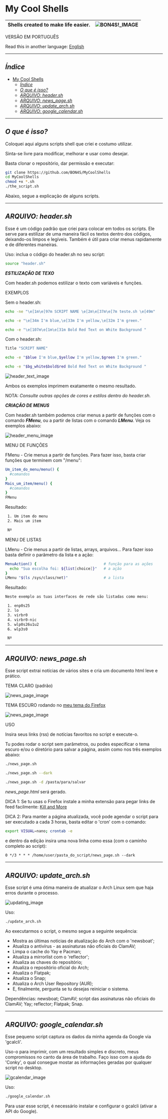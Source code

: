 # My Cool Shells

| Shells created to make life easier. | ![BON4S!_IMAGE](screenshots/screenshot-BON4S.gif) |
|-|-|

VERSÃO EM PORTUGUÊS

Read this in another language: [English](readme.en.md)

--------

## *Índice*

- [My Cool Shells](#my-cool-shells)
  - [*Índice*](#user-content-índice)
  - [*O que é isso?*](#user-content-o-que-é-isso)
  - [*ARQUIVO: header.sh*](#arquivo-headersh)
  - [*ARQUIVO: news_page.sh*](#arquivo-news_pagesh)
  - [*ARQUIVO: update_arch.sh*](#arquivo-update_archsh)
  - [*ARQUIVO: google_calendar.sh*](#arquivo-google_calendarsh)

--------

## *O que é isso?*

Coloquei aqui alguns scripts shell que criei e costumo utilizar.

Sinta-se livre para modificar, melhorar e usar como desejar.

Basta clonar o repositório, dar permissão e executar:

```bash
git clone https://github.com/BON4S/MyCoolShells
cd MyCoolShells
chmod +x *.sh
./the_script.sh
```

Abaixo, segue a explicação de alguns scripts.

--------

## *ARQUIVO: header.sh*

Esse é um código padrão que criei para colocar em todos os scripts. Ele serve para estilizar de uma maneira fácil os textos dentro dos códigos, deixando-os limpos e legíveis. Também é útil para criar menus rapidamente e de diferentes maneiras.

Uso: inclua o código do header.sh no seu script:

```bash
source "header.sh"
```

***ESTILIZAÇÃO DE TEXO***

Com header.sh podemos estilizar o texto com variáveis e funções.

EXEMPLOS

Sem o header.sh:

```bash
echo -ne "\e[1m\e[97m SCRIPT NAME \e[2m\e[37m\e[7m teste.sh \e[49m"

echo -e "\e[34m I'm blue,\e[33m I'm yellow,\e[32m I'm green."

echo -e "\e[107m\e[1m\e[31m Bold Red Text on White Background "
```

Com o header.sh:

```bash
Title "SCRIPT NAME"

echo -e "$blue I'm blue,$yellow I'm yellow,$green I'm green."

echo -e "$bg_white$bold$red Bold Red Text on White Background "
```

![header_text_image](screenshots/screenshot-text.png)

Ambos os exemplos imprimem exatamente o mesmo resultado.

NOTA: *Consulte outras opções de cores e estilos dentro do header.sh.*

***CRIAÇÃO DE MENUS***

Com header.sh também podemos criar menus a partir de funções com o comando ***FMenu***, ou a partir de listas com o comando ***LMenu***. Veja os exemplos abaixo:

![header_menu_image](screenshots/screenshot-menu.gif)

MENU DE FUNÇÕES

FMenu - Crie menus a partir de funções. Para fazer isso, basta criar funções que terminem com "/menu":

```bash
Um_item_do_menu/menu() {
  #comandos
}
Mais_um_item/menu() {
  #comandos
}
FMenu
```

Resultado:

```txt
 1. Um item do menu
 2. Mais um item

 Nº
```

MENU DE LISTAS

LMenu - Crie menus a partir de listas, arrays, arquivos... Para fazer isso basta definir o parâmetro da lista e a ação:

```bash
MenuAction() {                              # função para as ações
  echo "Sua escolha foi: ${list[choice]}"   # a ação
}
LMenu "$(ls /sys/class/net)"                # a lista
```

Resultado:

```txt
Neste exemplo as tuas interfaces de rede são listadas como menu:

 1. enp0s25
 2. lo
 3. virbr0
 4. virbr0-nic
 5. wlp0s26u1u2
 6. wlp3s0

 Nº
```

--------

## *ARQUIVO: news_page.sh*

Esse script extrai notícias de vários sites e cria um documento html leve e prático.

TEMA CLARO (padrão)

![news_page_image](screenshots/screenshot-news-light.png)

TEMA ESCURO rodando no [meu tema do Firefox](https://addons.mozilla.org/en-US/firefox/addon/focus-and-darkness/)

![news_page_image](screenshots/screenshot-news-dark.png)

USO

Insira seus links (rss) de notícias favoritos no script e execute-o.

Tu podes rodar o script sem parâmetros, ou podes especificar o tema escuro e/ou o diretório para salvar a página, assim como nos três exemplos abaixo:

```bash
./news_page.sh

./news_page.sh --dark

./news_page.sh -d /pasta/para/salvar
```

*news_page.html* será gerado.

DICA 1: Se tu usas o Firefox instale a minha extensão para pegar links de feed facilmente: [Kill and More](https://github.com/BON4S/KillAndMore)

DICA 2: Para manter a página atualizada, você pode agendar o script para ser executado a cada 3 horas, basta editar o 'cron' com o comando:

```bash
export VISUAL=nano; crontab -e
```

e dentro da edição insira uma nova linha como essa (com o caminho completo ao script):

```txt
0 */3 * * * /home/user/pasta_do_script/news_page.sh --dark
```

--------

## *ARQUIVO: update_arch.sh*

Esse script é uma ótima maneira de atualizar o Arch Linux sem que haja erros durante o processo.

![updating_image](screenshots/screenshot-updating.gif)

Uso:

```bash
./update_arch.sh
```

Ao executarmos o script, o mesmo segue a seguinte sequência:

- Mostra as últimas notícias de atualização do Arch com o 'newsboat';
- Atualiza o antivírus - as assinaturas não oficiais do ClamAV;
- Limpa o cache do Yay e Pacman;
- Atualiza a mirrorlist com o 'reflector';
- Atualiza as chaves do repositório;
- Atualiza o repositório oficial do Arch;
- Atualiza o Flatpak;
- Atualiza o Snap;
- Atualiza o Arch User Repository (AUR);
- E, finalmente, pergunta se tu desejas reiniciar o sistema.

Dependências: newsboat; ClamAV; script das assinaturas não oficiais do ClamAV; Yay; reflector; Flatpak; Snap.

--------

## *ARQUIVO: google_calendar.sh*

Esse pequeno script captura os dados da minha agenda da Google via 'gcalcli'.

Uso-o para imprimir, com um resultado simples e discreto, meus compromissos no canto da área de trabalho. Faço isso com a ajuda do 'Conky', o qual consegue mostar as informações geradas por qualquer script no desktop.

![gcalendar_image](screenshots/screenshot-calendar.png)

Uso:

```bash
./google_calendar.sh
```

Para usar esse script, é necessário instalar e configurar o gcalcli (ativar a API do Google).

